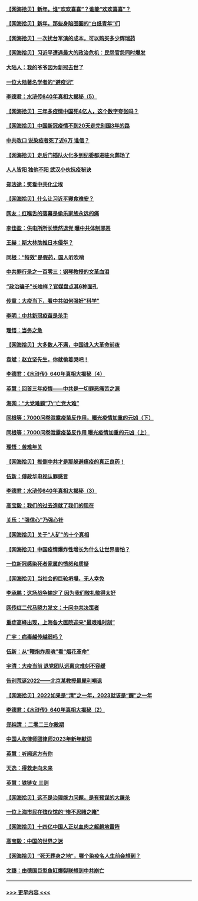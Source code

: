 #### [【网海拾贝】新年，谁“欢欢喜喜”？谁能“欢欢喜喜”？](../pages/nsc993/n13914632.md?t=01250343) 
#### [【网海拾贝】新年，那些身陷囹圄的“白纸青年”们](../pages/nsc993/n13914082.md?t=01250343) 
#### [【网海拾贝】一次扰台军演的成本，可以购买多少辉瑞药](../pages/nsc993/n13913014.md?t=01250343) 
#### [【网海拾贝】习近平遭遇最大的政治危机：民怨官怨同时爆发](../pages/nsc993/n13912209.md?t=01250343) 
#### [大陆人：我的爷爷因为新冠去世了](../pages/nsc993/n13911813.md?t=01250343) 
#### [一位大陆著名学者的“避疫记”](../pages/nsc993/n13910818.md?t=01250343) 
#### [李德君：水浒传640年真相大揭秘（5）](../pages/nsc993/n13910762.md?t=01250343) 
#### [【网海拾贝】三年多疫情中国死4亿人，这个数字夸张吗？](../pages/nsc993/n13910014.md?t=01250343) 
#### [【网海拾贝】中国新冠疫情不到20天走完别国3年的路](../pages/nsc993/n13909874.md?t=01250343) 
#### [中共改口 说染疫者死了近6万 谁信？](../pages/nsc993/n13909190.md?t=01250343) 
#### [【网海拾贝】走后门插队火化多到纪委都进驻火葬场了](../pages/nsc993/n13908847.md?t=01250343) 
#### [人人皆阳 独他不阳 武汉小伙抗疫秘诀](../pages/nsc993/n13908649.md?t=01250343) 
#### [郑法途：笑看中共化尘埃](../pages/nsc993/n13908320.md?t=01250343) 
#### [【网海拾贝】什么让习近平寝食难安？](../pages/nsc993/n13907971.md?t=01250343) 
#### [网友：红喉舌的落幕是偷乐家族永远的痛](../pages/nsc993/n13907887.md?t=01250343) 
#### [李佳盈：供电所所长愤然退党 曝中共体制邪恶](../pages/nsc993/n13907773.md?t=01250343) 
#### [王赫：斯大林助推日本侵华？](../pages/nsc993/n13907493.md?t=01250343) 
#### [同根：“特效”是假药，国人听吹哨](../pages/nsc993/n13907441.md?t=01250343) 
#### [中共罪行录之一百零三：钢琴教授的文革血泪](../pages/nsc993/n13907424.md?t=01250343) 
#### [“政治骗子”长啥样？官媒盘点其6种面孔](../pages/nsc993/n13907349.md?t=01250343) 
#### [传童：大疫当下，看中共如何强奸“科学”](../pages/nsc993/n13906819.md?t=01250343) 
#### [李明：中共新冠疫苗是杀手](../pages/nsc993/n13906803.md?t=01250343) 
#### [理悟：当务之急](../pages/nsc993/n13906801.md?t=01250343) 
#### [【网海拾贝】大多数人不满，中国进入大革命前夜](../pages/nsc993/n13906786.md?t=01250343) 
#### [袁斌：赵立坚先生，你就偷着哭吧！](../pages/nsc993/n13906775.md?t=01250343) 
#### [李德君：《水浒传》640年真相大揭秘（4）](../pages/nsc993/n13906321.md?t=01250343) 
#### [英慧：回首三年疫情——中共是一切罪恶痛苦之源](../pages/nsc993/n13906161.md?t=01250343) 
#### [海网：“大党难题”乃“亡党大难”](../pages/nsc993/n13905910.md?t=01250343) 
#### [同根等：7000问卷泄露疫苗反作用，曝光疫情加重的元凶（下）](../pages/nsc993/n13905251.md?t=01250343) 
#### [同根等：7000问卷泄露疫苗反作用 曝光疫情加重的元凶（上）](../pages/nsc993/n13904267.md?t=01250343) 
#### [理悟：苦难年关](../pages/nsc993/n13904266.md?t=01250343) 
#### [【网海拾贝】推倒中共才是那躲避瘟疫的真正良药！](../pages/nsc993/n13904240.md?t=01250343) 
#### [伍新：傅政华电视认罪感言](../pages/nsc993/n13902996.md?t=01250343) 
#### [李德君：水浒传640年真相大揭秘（3）](../pages/nsc993/n13902228.md?t=01250343) 
#### [高宝毅：我们的过去造就了我们的现在](../pages/nsc993/n13902203.md?t=01250343) 
#### [关乐：“强信心”乃强心针](../pages/nsc993/n13901621.md?t=01250343) 
#### [【网海拾贝】关于“人矿”的十个真相](../pages/nsc993/n13900677.md?t=01250343) 
#### [【网海拾贝】中国疫情爆炸性增长为什么让世界害怕？](../pages/nsc993/n13899974.md?t=01250343) 
#### [一位新冠感染死者家属的愤怒和质疑](../pages/nsc993/n13899958.md?t=01250343) 
#### [【网海拾贝】当社会的巨轮坍塌，无人幸免](../pages/nsc993/n13899195.md?t=01250343) 
#### [李承鹏：这场战争输定了 因为我们敬礼敬得太好](../pages/nsc993/n13899465.md?t=01250343) 
#### [网传红二代马晓力发文：十问中共决策者](../pages/nsc993/n13899169.md?t=01250343) 
#### [重症高峰出现，上海各大医院迎来“最艰难时刻”](../pages/nsc993/n13899159.md?t=01250343) 
#### [广宇：病毒越传越弱吗？](../pages/nsc993/n13899154.md?t=01250343) 
#### [伍新：从“鞭炮炸周魂”看“烟花革命”](../pages/nsc993/n13899138.md?t=01250343) 
#### [宇清：大疫当前 退党团队远离灾难刻不容缓](../pages/nsc993/n13899129.md?t=01250343) 
#### [告别荒诞2022——北京某教授最犀利嘲讽](../pages/nsc993/n13898850.md?t=01250343) 
#### [【网海拾贝】2022如果是“清”之一年，2023就该是“醒”之一年](../pages/nsc993/n13898337.md?t=01250343) 
#### [李德君：《水浒传》640年真相大揭秘（2）](../pages/nsc993/n13898078.md?t=01250343) 
#### [郑纯清 ：二零二三尔散期](../pages/nsc993/n13897795.md?t=01250343) 
#### [中国人权律师团律师2023年新年献词](../pages/nsc993/n13897767.md?t=01250343) 
#### [英慧：听闻远方有你](../pages/nsc993/n13897061.md?t=01250343) 
#### [天逸：得救走向未来](../pages/nsc993/n13897115.md?t=01250343) 
#### [英慧：铁链女 三则](../pages/nsc993/n13897074.md?t=01250343) 
#### [【网海拾贝】这不是治理能力问题，是有预谋的大屠杀](../pages/nsc993/n13897048.md?t=01250343) 
#### [一位上海市民在殡仪馆的“惨不忍睹之睹”](../pages/nsc993/n13897043.md?t=01250343) 
#### [【网海拾贝】十四亿中国人正以血肉之躯趟地雷阵](../pages/nsc993/n13896192.md?t=01250343) 
#### [高宝毅：中国的世界之迷](../pages/nsc993/n13895594.md?t=01250343) 
#### [【网海拾贝】“死无葬身之地”，哪个染疫名人生前会想到？](../pages/nsc993/n13895116.md?t=01250343) 
#### [文臻：由德国巨型鱼缸爆裂联想到中共崩亡](../pages/nsc993/n13894613.md?t=01250343) 

----
#### [ >>> 更早内容 <<< ](../indexes/nsc993-earlier.md)
